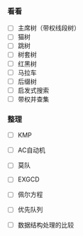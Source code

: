 ### 看看

- [ ] 主席树（带权线段树）
- [ ] 猫树
- [ ] 跳树
- [ ] 树套树
- [ ] 红黑树
- [ ] 马拉车
- [ ] 后缀树
- [ ] 启发式搜索
- [ ] 带权并查集

### 整理

- [ ] KMP
- [ ] AC自动机
- [ ] 莫队
- [ ] EXGCD
- [ ] 佩尔方程
- [ ] 优先队列
- [ ] 数据结构处理的比较

